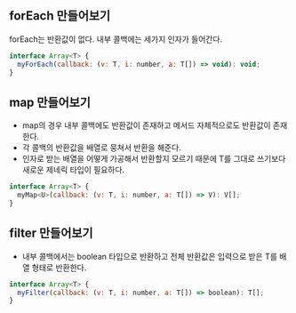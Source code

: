 ## forEach 만들어보기

forEach는 반환값이 없다. 내부 콜백에는 세가지 인자가 들어간다.

```js
interface Array<T> {
  myForEach(callback: (v: T, i: number, a: T[]) => void): void;
}
```

## map 만들어보기

- map의 경우 내부 콜백에도 반환값이 존재하고 메서드 자체적으로도 반환값이 존재한다.
- 각 콜백의 반환값을 배열로 뭉쳐서 반환을 해준다.
- 인자로 받는 배열을 어떻게 가공해서 반환할지 모르기 때문에 T를 그대로 쓰기보다 새로운 제네릭 타입이 필요하다.

```js
interface Array<T> {
  myMap<U>(callback: (v: T, i: number, a: T[]) => V): V[];
}
```

## filter 만들어보기

- 내부 콜백에서는 boolean 타입으로 반환하고 전체 반환값은 입력으로 받은 T를 배열 형태로 반환한다.

```js
interface Array<T> {
  myFilter(callback: (v: T, i: number, a: T[]) => boolean): T[];
}
```
